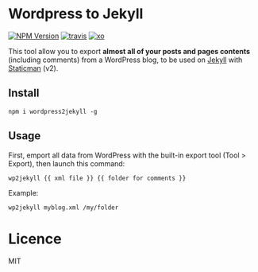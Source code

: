 
# Wordpress to Jekyll


[![NPM Version][npm-version]][npm-url]
[![travis][travis-badge]][travis-url]
[![xo][xo-badge]][xo-url]

This tool allow you to export **almost all of your posts and pages contents** (including comments)  from a WordPress blog, to be used on [Jekyll] with [Staticman] (v2).

## Install

```
npm i wordpress2jekyll -g
```

## Usage

First, emport all data from WordPress with the built-in export tool (Tool > Export), then launch this command:

```terminal
wp2jekyll {{ xml file }} {{ folder for comments }}
```

Example:

```terminal
wp2jekyll myblog.xml /my/folder
```

# Licence

MIT

[npm-version]:https://img.shields.io/npm/v/wordpress2jekyll.svg
[npm-url]: https://npmjs.org/package/wordpress2jekyll
[travis-badge]: http://img.shields.io/travis/arthurlacoste/wordpress2jekyll.svg
[travis-url]: https://travis-ci.org/arthurlacoste/wordpress2jekyll
[xo-badge]: https://img.shields.io/badge/code_style-XO-5ed9c7.svg
[xo-url]: https://github.com/sindresorhus/xo

[Jekyll]: https://jekyllrb.com
[Staticman]: https://staticman.net
